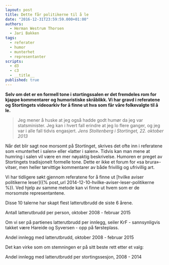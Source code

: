 ```yaml
---
layout: post
title: Dette får politikerne til å le
date: "2016-12-31T23:59:59.000+01:00"
authors: 
  - Herman Westrum Thorsen
  - Jari Bakken
tags: 
  - referater
  - humor
  - munterhet
  - representanter
scripts: 
  - d3
  - c3
  - __title__
published: true
---
```


**Selv om det er en formell tone i stortingssalen er det fremdeles rom for kjappe kommentarer og humoristiske skråblikk. Vi har gravd i referatene og Stortingets videoarkiv for å finne ut hva som får våre folkevalgte til å le.**

> Jeg mener å huske at jeg også hadde godt humør da jeg var statsminister. Jeg kan i hvert fall erindre at jeg lo flere ganger, og jeg var i alle fall tidvis engasjert.
> <cite>Jens Stoltenberg i Stortinget, 22. oktober 2013</cite>

Når det blir sagt noe morsomt på Stortinget, skrives det ofte inn i referatene som «munterhet i salen» eller «latter i salen». Tidvis kan man mene at humring i salen vil være en mer nøyaktig beskrivelse. Humoren er preget av Stortingets tradisjonelt formelle tone. Dette er ikke et forum for «sa brura»-vitser, men heller tørvittige kommentarer av både frivillig og ufrivillig art.

Vi har tidligere søkt gjennom referatene for å finne ut [hvilke aviser politikerne leser]({% post_url 2014-12-10-hvilke-aviser-leser-politikerne %}). Ved hjelp av samme metode kan vi finne ut hvem som er de morsomste representantene.

Disse 10 talerne har skapt flest latterutbrudd de siste 6 årene.

<div class="om-munterhet-representative-chart"></div>
<figcaption class="text-center">Antall latterutbrudd per person, oktober 2008 - februar 2015</figcaption>

Om vi ser på partienes latterutbrudd per innlegg, seiler KrF - sannsynligvis takket være Hareide og Syversen - opp på førsteplass.

<div class="om-munterhet-party-percent-chart"></div>
<figcaption class="text-center">Andel innlegg med latterutbrudd, oktober 2008 - februar 2015</figcaption>

Det kan virke som om stemningen er på sitt beste rett etter et valg:

<div class="om-munterhet-timeline-chart"></div>
<figcaption class="text-center">Andel innlegg med latterutbrudd per stortingssesjon, 2008 - 2014</figcaption>